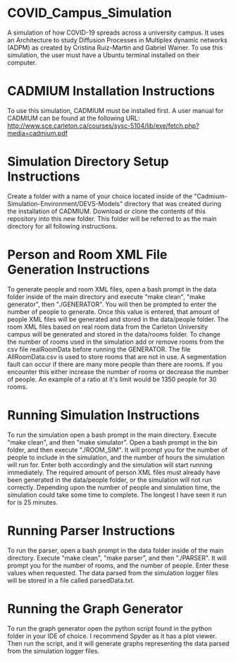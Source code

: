 # COVID_Campus_Simulation
A simulation of how COVID-19 spreads across a university campus. It uses an Architecture to study Diffusion Processes in Multiplex dynamic networks (ADPM) as created by Cristina Ruiz-Martin and Gabriel Wainer. To use this simulation, the user must have a Ubuntu terminal installed on their computer.

# CADMIUM Installation Instructions
To use this simulation, CADMIUM must be installed first. A user manual for CADMIUM can be found at the following URL: 
http://www.sce.carleton.ca/courses/sysc-5104/lib/exe/fetch.php?media=cadmium.pdf

# Simulation Directory Setup Instructions
Create a folder with a name of your choice located inside of the "Cadmium-Simulation-Environment/DEVS-Models" directory that was created during the installation of CADMIUM. Download or clone the contents of this repository into this new folder. This folder will be referred to as the main directory for all following instructions.

# Person and Room XML File Generation Instructions
To generate people and room XML files, open a bash prompt in the data folder inside of the main directory and execute "make clean", "make generator", then "./GENERATOR". You will then be prompted to enter the number of people to generate. Once this value is entered, that amount of people XML files will be generated and stored in the data/people folder. The room XML files based on real room data from the Carleton University campus will be generated and stored in the data/rooms folder. To change the number of rooms used in the simulation add or remove rooms from the csv file realRoomData before running the GENERATOR. The file AllRoomData.csv is used to store rooms that are not in use. A segmentation fault can occur if there are many more people than there are rooms. If you encounter this either increase the number of rooms or decrease the number of people. An example of a ratio at it's limit would be 1350 people for 30 rooms.

# Running Simulation Instructions
To run the simulation open a bash prompt in the main directory. Execute "make clean", and then "make simulator". Open a bash prompt in the bin folder, and then execute "./ROOM_SIM". It will prompt you for the number of people to include in the simulation, and the number of hours the simulation will run for. Enter both accordingly and the simulation will start running immediately. The required amount of person XML files must already have been generated in the data/people folder, or the simulation will not run correctly. Depending upon the number of people and simulation time, the simulation could take some time to complete. The longest I have seen it run for is 25 minutes.

# Running Parser Instructions
To run the parser, open a bash prompt in the data folder inside of the main directory. Execute "make clean", "make parser", and then "./PARSER". It will prompt you for the number of rooms, and the number of people. Enter these values when requested. The data parsed from the simulation logger files will be stored in a file called parsedData.txt.

# Running the Graph Generator
To run the graph generator open the python script found in the python folder in your IDE of choice. I recommend Spyder as it has a plot viewer. Then run the script, and it will generate graphs representing the data parsed from the simulation logger files.
